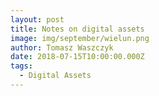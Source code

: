 ```yaml
---
layout: post
title: Notes on digital assets
image: img/september/wielun.png
author: Tomasz Waszczyk
date: 2018-07-15T10:00:00.000Z
tags:
  - Digital Assets
---
```

<!-- You might not be interested in war, but war is interested in you. 

The entire world launched two wars in 2020, the war on covid and the war on currency. Covid war is about your health and digital transformation. Currency war is about your purchasing power and monetary expansion.

"There are decades where nothing happens, and there are weeks where decades happen." 

Digital transformation went from being a buzzword to becoming eternalized in our society. It transformed many people's ideas about health, wealth, relationship, money, and the future.

Humans have evolved to become APEC creatures of the planet; We made it because we invent new technologies by channeling different forms of energy to make things harder, smarter, faster, and stronger.

Let's use fire as an example.

Fire is one of the prime technology/energy networks humans invented and mastered.

When we started a fire, we released latent energy in matter; we converted matter into energy. We channeled and tapped into this energy to survive in the jungle.

When humans started to harvest energy, we began to evolve at a very rapid rate. 

We can use fire to play offensively or defensively; Cooking with fire enabled us to pre-digest food, which increased the efficiency of converting broader scope of food into calories.

When we can metabolize the food 10 times more efficiently than other animals, the excessive energy stored in our body that is not used to digest food can be re-directed for other activities.

Fire is the elemental force of energy channeled by human ingenuity into making things better.

!!Understanding the conservation of energy helps us better understand Bitcoin. Bitcoin is a technology network humans created to channel monetary energy, the highest form of energy humans can channel. Why? Because our time is money, money is energy, money stores human time.!!

Remember we mentioned the war on currencies? A small group of people with the power to expand the money supply means they waged war on our money, the purchasing power money represents.

We are told inflation is good and necessary. What that means is we are told it is ok that our money is worth less over time. We trade our time and energy for money. When they dilute our money, our time is getting robbed.

Bitcoin is an engineered immutable, permissionless technology and network protocol to help humans transfer monetary energy through time and space without a third party. It is designed as a bare instrument base settlement layer that can not be controlled, manipulated by anyone.

The invention of bitcoin is akin to the discovery of fire. For the first time in human history, we found a way to protect our time energy that no one else can steal. Bitcoin is the fire created in cyberspace.

Do you know #Bitcoin is declared dead by mainstream media 422 times since 2009? Do you know why it's still alive and growing stronger every single day? Because #bitcoiner are the keepers of the flame.

#Bitcoiners have the deepest conviction to defend and improve #Bitcoin and its network. If you take some time to dig into what Bitcoin represents and what it does to better yourself and humanity, I am certain you will join them, amongst the greatest fight of our lifetime.

The fluctuation and volatility of bitcoin in the past decade is due to its early stage in the adoption curve.

Its price discovery will settle once reached mass adoption in this decade. 

It's a asymmetric bet like the early stage of involving in internet.

9-Jun-11: $19.58 (Bull Top)
18-Nov-11: $2.13 (Bear Bottom)
10-Apr-13: $181.66 (Bull Top)
6-Jul-13: $69.05 (Bear Bottom)
29-Nov-13: $1,132 (Bull Top)
17-Jan-15: $199.25 (Bear Bottom)
16-Dec-17: $19,497 (Bull Top)
16-Dec-18: $3,283 (Bear Bottom) -->


